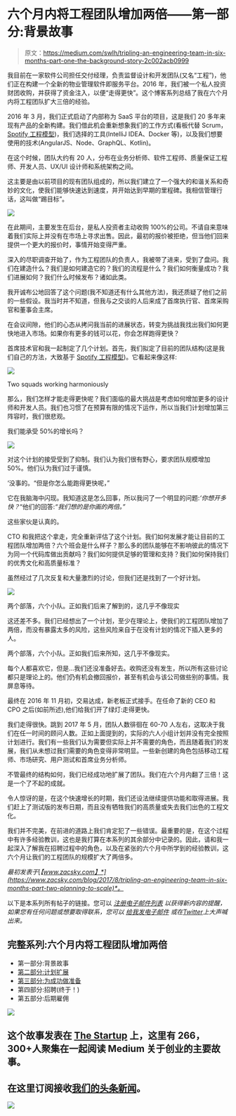# 六个月内将工程团队增加两倍——第一部分:背景故事

> 原文：<https://medium.com/swlh/tripling-an-engineering-team-in-six-months-part-one-the-background-story-2c002acb0999>

我目前在一家软件公司担任交付经理，负责监督设计和开发团队(又名“工程”)，他们正在构建一个全新的物业管理软件即服务平台。2016 年，我们被一个私人投资财团收购，并获得了资金注入，以便“走得更快”。这个博客系列总结了我在六个月内将工程团队扩大三倍的经验。

2016 年 3 月，我们正式启动了内部称为 SaaS 平台的项目，这是我们 20 多年来现有产品的全新构建。我们借此机会重新想象我们的工作方式(看板代替 Scrum， [Spotify 工程模型](https://labs.spotify.com/2014/03/27/spotify-engineering-culture-part-1/))，我们选择的工具(IntelliJ IDEA、Docker 等)，以及我们想要使用的技术(AngularJS、Node、GraphQL、Kotlin)。

在这个时候，团队大约有 20 人，分布在业务分析师、软件工程师、质量保证工程师、开发人员、UX/UI 设计师和系统架构之间。

这主要是由以前项目的现有团队组成的，所以我们建立了一个强大的和谐关系和奇妙的文化，使我们能够快速达到速度，并开始达到早期的里程碑。我相信管理行话，这叫做“踢目标”。

![](img/b36dc680c0ca8d78f1caaadd6e192670.png)

在此期间，主要发生在后台，是私人投资者主动收购 100%的公司。不请自来意味着我们实际上并没有在市场上寻求出售。因此，最初的报价被拒绝，但当他们回来提供一个更大的报价时，事情开始变得严重。

深入的尽职调查开始了，作为工程团队的负责人，我被带了进来，受到了盘问。我们在建造什么？我们是如何建造它的？我们的流程是什么？我们如何衡量成功？我们进展如何？我们什么时候发布？诸如此类。

我开诚布公地回答了这个问题(我不知道还有什么其他方法)，我还质疑了他们之前的一些假设。我当时并不知道，但我与之交谈的人后来成了首席执行官、首席采购官和董事会主席。

在会议间隙，他们的心态从拷问我当前的进展状态，转变为挑战我找出我们如何更快地进入市场。如果你有更多的钱可以花，你会怎样跑得更快？

首席技术官和我一起制定了几个计划。首先，我们拟定了目前的团队结构(这是我们自己的方法，大致基于 [Spotify 工程模型](https://labs.spotify.com/2014/03/27/spotify-engineering-culture-part-1/))。它看起来像这样:

![](img/6a50800a228f4e342c4b0bf1590aa90e.png)

Two squads working harmoniously

那么，我们怎样才能走得更快呢？我们面临的最大挑战是考虑如何增加更多的设计师和开发人员。我们也习惯了在预算有限的情况下运作，所以当我们计划增加第三阵容时，我们很悲观。

我们能承受 50%的增长吗？

![](img/a16b460888cfc8f84eaba60c7767b6f4.png)

对这个计划的接受受到了抑制。我们认为我们很有野心，要求团队规模增加 50%。他们认为我们过于谨慎。

‘没事的。“但是你怎么能跑得更快呢，”

它在我脑海中闪现。我知道这是怎么回事，所以我问了一个明显的问题:*‘你想开多快？*“他们的回答:*“我们想的是你画的两倍。”*

这些家伙是认真的。

CTO 和我把这个拿走，完全重新评估了这个计划。我们如何发展才能让目前的工程团队增加两倍？六个班会是什么样子？那么多的团队能够在不影响彼此的情况下为同一个代码库做出贡献吗？我们如何提供足够的管理和支持？我们如何保持我们的优秀文化和高质量标准？

虽然经过了几次反复和大量激烈的讨论，但我们还是找到了一个好计划。

![](img/de339acad5c57ac9a0694b4dfa8e8129.png)

两个部落，六个小队。正如我们后来了解到的，这几乎不像现实

这还差不多。我们已经想出了一个计划，至少在理论上，使我们的工程团队增加了两倍，而没有暴露太多的风险，这些风险来自于在没有计划的情况下插入更多的人。

两个部落，六个小队。正如我们后来所知，这几乎不像现实。

每个人都喜欢它，但是…我们还没准备好去。收购还没有发生，所以所有这些讨论都只是理论上的。他们仍有机会撤回报价，甚至有机会与该公司做些别的事情。我屏息等待。

最终在 2016 年 11 月初，交易达成，新老板正式接手。在任命了新的 CEO 和 CPO 之后(如前所述),他们给我们开了绿灯:走得更快。

我们走得很快。跳到 2017 年 5 月，团队人数徘徊在 60-70 人左右，这取决于我们在任一时间的顾问人数。正如上面提到的，实际的六人小组计划并没有完全按照计划进行。我们有一些我们认为需要但实际上并不需要的角色，而且随着我们的发展，我们从未想过我们需要的角色变得非常明显。一些新创建的角色包括移动工程师、市场研究、用户测试和首席业务分析师。

不管最终的结构如何，我们已经成功地扩展了团队。我们在六个月内翻了三倍！这是一个了不起的成就。

令人惊讶的是，在这个快速增长的时期，我们还设法继续提供功能和取得进展。我们赶上了测试版的发布日期，而且没有牺牲我们的高质量或失去我们出色的工程文化。

我们并不完美，在前进的道路上我们肯定犯了一些错误。最重要的是，在这个过程中有许多经验教训，这也是我打算在本系列的其余部分中记录的。因此，请和我一起深入了解我在招聘过程中的角色，以及在紧张的六个月中所学到的经验教训，这六个月让我们的工程团队的规模扩大了两倍多。

*最初发表于*[*【www.zacsky.com】*](https://www.zacsky.com/blog/2017/8/tripling-an-engineering-team-in-six-months-part-two-planning-to-scale)*。*

以下是本系列所有帖子的链接。您可以 [*注册电子邮件列表*](https://www.zacsky.com/#footer) *以获得新内容的提醒，如果您有任何问题或想要取得联系，您可以* [*给我发电子邮件*](https://www.zacsky.com/contact-me/) *或在*[*Twitter*](http://twitter.com/zac_sky)*上大声喊出来。*

## 完整系列:六个月内将工程团队增加两倍

*   第一部分:背景故事
*   [第二部分:计划扩展](/@zac_sky/tripling-an-engineering-team-in-six-months-part-two-planning-to-scale-d65419b3b537)
*   [第三部分:为成功做准备](/@zac_sky/tripling-an-engineering-team-in-six-months-part-three-setting-up-for-success-8b32ece4c3bb)
*   第四部分:招聘(终于！)
*   第五部分:后期雇佣

![](img/731acf26f5d44fdc58d99a6388fe935d.png)

## 这个故事发表在 [The Startup](https://medium.com/swlh) 上，这里有 266，300+人聚集在一起阅读 Medium 关于创业的主要故事。

## 在这里订阅接收[我们的头条新闻](http://growthsupply.com/the-startup-newsletter/)。

![](img/731acf26f5d44fdc58d99a6388fe935d.png)